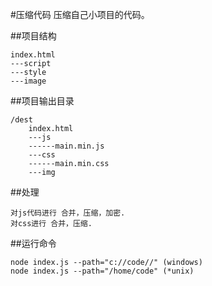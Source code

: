 #压缩代码
压缩自己小项目的代码。

##项目结构

	index.html	
	---script
	---style
	---image
	
##项目输出目录
	
	/dest
		index.html
		---js
		------main.min.js
		---css
		------main.min.css
		---img

##处理

	对js代码进行 合并，压缩，加密.
	对css进行 合并，压缩.

##运行命令
	
	node index.js --path="c://code//" (windows)
	node index.js --path="/home/code" (*unix)
